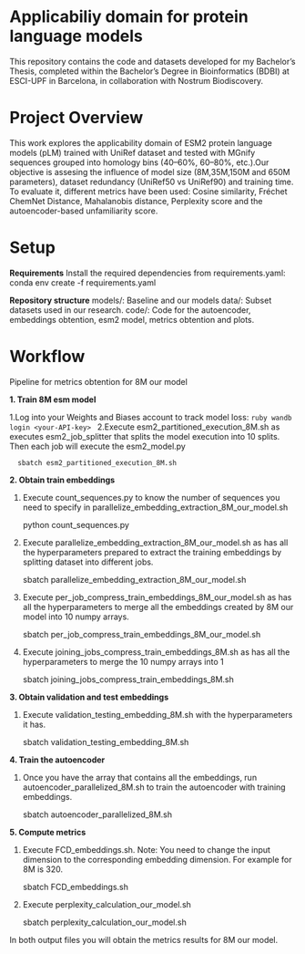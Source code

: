 # Applicabiliy domain for protein language models
This repository contains the code and datasets developed for my Bachelor’s Thesis, completed within the Bachelor’s Degree in Bioinformatics (BDBI) at ESCI-UPF in Barcelona, in collaboration with Nostrum Biodiscovery.


# Project Overview
This work explores the applicability domain of ESM2 protein language models (pLM) trained with UniRef dataset and tested with MGnify sequences grouped into homology bins (40–60%, 60–80%, etc.).Our objective is assesing the influence of model size (8M,35M,150M and 650M parameters), dataset redundancy (UniRef50 vs UniRef90) and training time. To evaluate it, different metrics have been used: Cosine similarity, Fréchet ChemNet Distance, Mahalanobis distance, Perplexity score and the autoencoder-based unfamiliarity score.

# Setup

**Requirements**
Install the required dependencies from requirements.yaml:
conda env create -f requirements.yaml

**Repository structure**
models/: Baseline and our models
data/: Subset datasets used in our research.
code/: Code for the autoencoder, embeddings obtention, esm2 model, metrics obtention and plots.

# Workflow

Pipeline for metrics obtention for 8M our model

**1. Train 8M esm model**
   
   1.Log into your Weights and Biases account to track model loss:
     ```ruby
     wandb login <your-API-key>
     ```
   2.Execute esm2_partitioned_execution_8M.sh as executes esm2_job_splitter that splits the model execution into 10        splits. Then each job will execute the esm2_model.py

      sbatch esm2_partitioned_execution_8M.sh

**2. Obtain train embeddings**

   1. Execute count_sequences.py to know the number of sequences you need to specify in                                     parallelize_embedding_extraction_8M_our_model.sh
        
         python count_sequences.py
        
   2. Execute parallelize_embedding_extraction_8M_our_model.sh as has all the hyperparameters prepared to extract           the training embeddings by splitting dataset into different jobs.

         sbatch parallelize_embedding_extraction_8M_our_model.sh

   3. Execute per_job_compress_train_embeddings_8M_our_model.sh as has all the hyperparameters to merge all the             embeddings created by 8M our model into 10 numpy arrays.

         sbatch per_job_compress_train_embeddings_8M_our_model.sh

   4. Execute joining_jobs_compress_train_embeddings_8M.sh as has all the hyperparameters to merge the 10 numpy             arrays into 1

         sbatch joining_jobs_compress_train_embeddings_8M.sh

**3. Obtain validation and test embeddings**

   1. Execute validation_testing_embedding_8M.sh with the hyperparameters it has.

         sbatch validation_testing_embedding_8M.sh
   
**4. Train the autoencoder**

   1. Once you have the array that contains all the embeddings, run autoencoder_parallelized_8M.sh to train the          autoencoder with training embeddings.

         sbatch autoencoder_parallelized_8M.sh
      
**5. Compute metrics**

   1. Execute FCD_embeddings.sh. Note: You need to change the input dimension to the corresponding embedding             dimension. For example for 8M is 320.

         sbatch FCD_embeddings.sh
         
   2. Execute perplexity_calculation_our_model.sh

         sbatch perplexity_calculation_our_model.sh

   In both output files you will obtain the metrics results for 8M our model.
